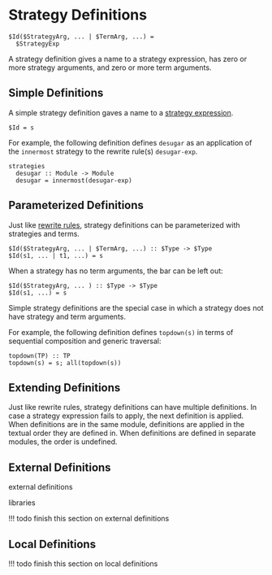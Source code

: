 # Strategy Definitions

```stratego
$Id($StrategyArg, ... | $TermArg, ...) =
  $StrategyExp
```

A strategy definition gives a name to a strategy expression, has zero or more strategy arguments, and zero or more term arguments.


## Simple Definitions

A simple strategy definition gaves a name to a [strategy expression](sequential.md).

```stratego
$Id = s
```

For example, the following definition defines `desugar` as an application of the `innermost` strategy to the rewrite rule(s) `desugar-exp`.

```stratego
strategies
  desugar :: Module -> Module
  desugar = innermost(desugar-exp)
```

## Parameterized Definitions

Just like [rewrite rules](../rules/rewrite-rules.md), strategy definitions can be parameterized with strategies and terms.

```stratego
$Id($StrategyArg, ... | $TermArg, ...) :: $Type -> $Type
$Id(s1, ... | t1, ...) = s
```

When a strategy has no term arguments, the bar can be left out:

```stratego
$Id($StrategyArg, ... ) :: $Type -> $Type
$Id(s1, ...) = s
```

Simple strategy definitions are the special case in which a strategy does not have strategy and term arguments.

For example, the following definition defines `topdown(s)` in terms of sequential composition and generic traversal:

```stratego
topdown(TP) :: TP
topdown(s) = s; all(topdown(s))
```


## Extending Definitions

Just like rewrite rules, strategy definitions can have multiple definitions.
In case a strategy expression fails to apply, the next definition is applied.
When definitions are in the same module, definitions are applied in the textual order they are defined in.
When definitions are defined in separate modules, the order is undefined.


## External Definitions

external definitions

libraries

!!! todo
    finish this section on external definitions

## Local Definitions

!!! todo
    finish this section on local definitions

